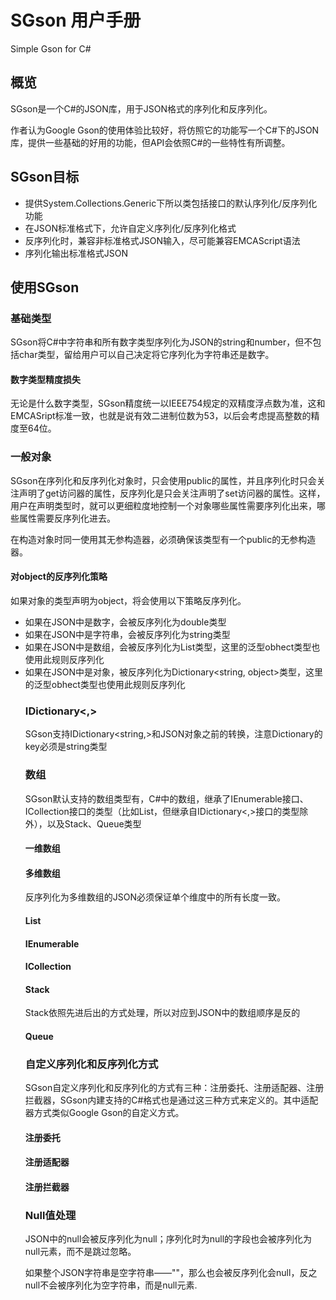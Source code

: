 # SGson 用户手册
Simple Gson for C#

## 概览

SGson是一个C#的JSON库，用于JSON格式的序列化和反序列化。

作者认为Google Gson的使用体验比较好，将仿照它的功能写一个C#下的JSON库，提供一些基础的好用的功能，但API会依照C#的一些特性有所调整。


## SGson目标

* 提供System.Collections.Generic下所以类包括接口的默认序列化/反序列化功能
* 在JSON标准格式下，允许自定义序列化/反序列化格式
* 反序列化时，兼容非标准格式JSON输入，尽可能兼容EMCAScript语法
* 序列化输出标准格式JSON

## 使用SGson

### 基础类型

SGson将C#中字符串和所有数字类型序列化为JSON的string和number，但不包括char类型，留给用户可以自己决定将它序列化为字符串还是数字。

#### 数字类型精度损失
无论是什么数字类型，SGson精度统一以IEEE754规定的双精度浮点数为准，这和EMCASript标准一致，也就是说有效二进制位数为53，以后会考虑提高整数的精度至64位。

### 一般对象

SGson在序列化和反序列化对象时，只会使用public的属性，并且序列化时只会关注声明了get访问器的属性，反序列化是只会关注声明了set访问器的属性。这样，用户在声明类型时，就可以更细粒度地控制一个对象哪些属性需要序列化出来，哪些属性需要反序列化进去。

在构造对象时同一使用其无参构造器，必须确保该类型有一个public的无参构造器。

#### 对object的反序列化策略

如果对象的类型声明为object，将会使用以下策略反序列化。

* 如果在JSON中是数字，会被反序列化为double类型
* 如果在JSON中是字符串，会被反序列化为string类型
* 如果在JSON中是数组，会被反序列化为List<object>类型，这里的泛型obhect类型也使用此规则反序列化
* 如果在JSON中是对象，被反序列化为Dictionary<string, object>类型，这里的泛型obhect类型也使用此规则反序列化

### IDictionary<,>

SGson支持IDictionary<string,>和JSON对象之前的转换，注意Dictionary的key必须是string类型

### 数组

SGson默认支持的数组类型有，C#中的数组，继承了IEnumerable<T>接口、ICollection<T>接口的类型（比如List<T>，但继承自IDictionary<,>接口的类型除外），以及Stack<T>、Queue<T>类型

#### 一维数组

#### 多维数组

反序列化为多维数组的JSON必须保证单个维度中的所有长度一致。

#### List<T>

#### IEnumerable<T>

#### ICollection<T>

#### Stack<T>

Stack<T>依照先进后出的方式处理，所以对应到JSON中的数组顺序是反的

#### Queue<T>

### 自定义序列化和反序列化方式
SGson自定义序列化和反序列化的方式有三种：注册委托、注册适配器、注册拦截器，SGson内建支持的C#格式也是通过这三种方式来定义的。其中适配器方式类似Google Gson的自定义方式。

#### 注册委托

#### 注册适配器

#### 注册拦截器

### Null值处理

JSON中的null会被反序列化为null；序列化时为null的字段也会被序列化为null元素，而不是跳过忽略。

如果整个JSON字符串是空字符串——""，那么也会被反序列化会null，反之null不会被序列化为空字符串，而是null元素.
